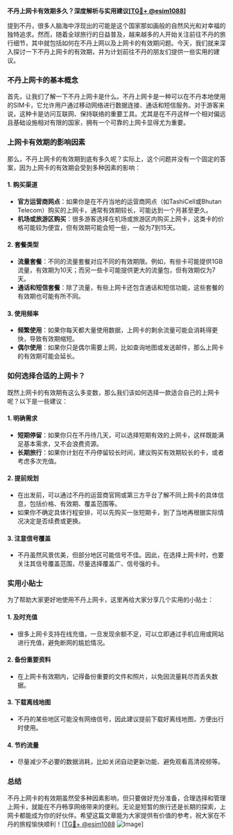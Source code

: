 **不丹上网卡有效期多久？深度解析与实用建议[[TG💪+ @esim1088](https://t.me/s/esim1088)]**

提到不丹，很多人脑海中浮现出的可能是这个国家那如画般的自然风光和对幸福的独特追求。然而，随着全球旅行的日益普及，越来越多的人开始关注前往不丹的旅行细节，其中就包括如何在不丹上网以及上网卡的有效期问题。今天，我们就来深入探讨一下不丹上网卡的有效期，并为计划前往不丹的朋友们提供一些实用的建议。

### 不丹上网卡的基本概念

首先，让我们了解一下不丹上网卡是什么。不丹上网卡是一种可以在不丹本地使用的SIM卡，它允许用户通过移动网络进行数据连接、通话和短信服务。对于游客来说，这种卡是访问互联网、保持联络的重要工具。尤其是在不丹这样一个相对偏远且基础设施相对有限的国家，拥有一个可靠的上网卡显得尤为重要。

### 上网卡有效期的影响因素

那么，不丹上网卡的有效期到底有多久呢？实际上，这个问题并没有一个固定的答案，因为上网卡的有效期会受到多种因素的影响：

#### 1. **购买渠道**
   - **官方运营商网点**：如果你是在不丹当地的运营商网点（如TashiCell或Bhutan Telecom）购买的上网卡，通常有效期较长，可能达到一个月甚至更久。
   - **机场或旅游区购买**：很多游客选择在机场或旅游区内购买上网卡，这类卡的价格可能较为便宜，但有效期可能会短一些，一般为7到15天。

#### 2. **套餐类型**
   - **流量套餐**：不同的流量套餐对应不同的有效期限。例如，有些卡可能提供1GB流量，有效期为10天；而另一些卡可能提供更大的流量包，但有效期仅为7天。
   - **通话和短信套餐**：除了流量，有些上网卡还包含通话和短信功能，这些套餐的有效期也可能有所不同。

#### 3. **使用频率**
   - **频繁使用**：如果你每天都大量使用数据，上网卡的剩余流量可能会消耗得更快，导致有效期缩短。
   - **偶尔使用**：如果你只是偶尔需要上网，比如查询地图或发送邮件，那么上网卡的有效期可能会延长。

### 如何选择合适的上网卡？

既然上网卡的有效期有这么多变数，那么我们该如何选择一款适合自己的上网卡呢？以下是一些建议：

#### 1. **明确需求**
   - **短期停留**：如果你只在不丹待几天，可以选择短期有效的上网卡，这样既能满足基本需求，又不会浪费资源。
   - **长期旅行**：如果你计划在不丹停留较长时间，建议购买有效期较长的卡，或者考虑多次充值。

#### 2. **提前规划**
   - 在出发前，可以通过不丹的运营商官网或第三方平台了解不同上网卡的具体信息，包括价格、有效期、覆盖范围等。
   - 如果你不确定具体行程安排，可以先购买一张短期卡，到了当地再根据实际情况决定是否续费或更换。

#### 3. **注意信号覆盖**
   - 不丹虽然风景优美，但部分地区可能信号不佳。因此，在选择上网卡时，也要关注其信号覆盖范围，尽量选择覆盖广、信号强的卡。

### 实用小贴士

为了帮助大家更好地使用不丹上网卡，这里再给大家分享几个实用的小贴士：

#### 1. **及时充值**
   - 很多上网卡支持在线充值，一旦发现余额不足，可以立即通过手机应用或网站进行充值，避免断网的尴尬情况。

#### 2. **备份重要资料**
   - 在上网卡有效期内，记得备份重要的文件和照片，以免因流量耗尽而丢失数据。

#### 3. **下载离线地图**
   - 不丹的某些地区可能没有网络信号，因此建议提前下载好离线地图，方便出行时使用。

#### 4. **节约流量**
   - 尽量减少不必要的数据消耗，比如关闭自动更新功能、避免观看高清视频等。

### 总结

不丹上网卡的有效期虽然受多种因素影响，但只要做好充分准备，合理选择和管理上网卡，就能在不丹畅享网络带来的便利。无论是短暂的旅行还是长期的探索，上网卡都能成为你的好伙伴。希望这篇文章能为大家提供有价值的参考，祝大家在不丹的旅程愉快顺利！[[TG💪+ @esim1088](https://t.me/s/esim1088) ![Image](https://i.postimg.cc/4NQfJmqS/Snipaste-2025-05-13-00-14-12.png)]